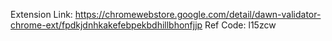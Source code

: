 Extension Link: https://chromewebstore.google.com/detail/dawn-validator-chrome-ext/fpdkjdnhkakefebpekbdhillbhonfjjp
Ref Code: l15zcw
